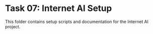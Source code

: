 # Task 07: Internet AI Setup

This folder contains setup scripts and documentation for the Internet AI project.
